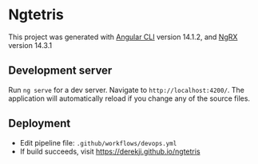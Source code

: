 # Ngtetris

This project was generated with [Angular CLI](https://github.com/angular/angular-cli) version 14.1.2, and [NgRX]() version 14.3.1

## Development server

Run `ng serve` for a dev server. Navigate to `http://localhost:4200/`. The application will automatically reload if you change any of the source files.

## Deployment
* Edit pipeline file: `.github/workflows/devops.yml`
* If build succeeds, visit https://derekji.github.io/ngtetris